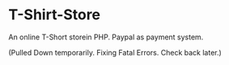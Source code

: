 T-Shirt-Store
=============

An online T-Short storein PHP. Paypal as payment system.

(Pulled Down temporarily. Fixing Fatal Errors. Check back later.)

